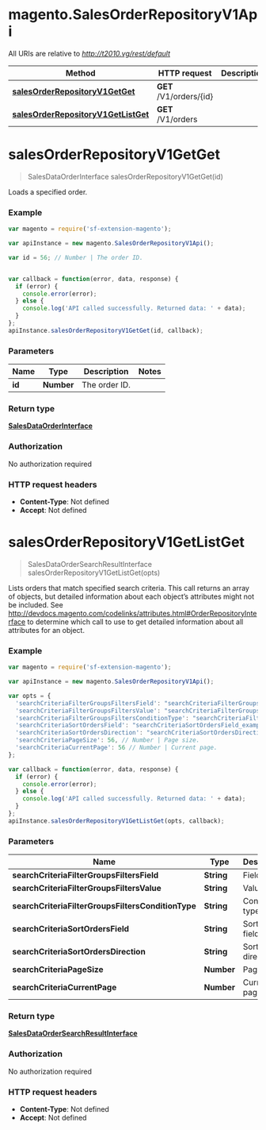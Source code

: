 # magento.SalesOrderRepositoryV1Api

All URIs are relative to *http://t2010.vg/rest/default*

Method | HTTP request | Description
------------- | ------------- | -------------
[**salesOrderRepositoryV1GetGet**](SalesOrderRepositoryV1Api.md#salesOrderRepositoryV1GetGet) | **GET** /V1/orders/{id} | 
[**salesOrderRepositoryV1GetListGet**](SalesOrderRepositoryV1Api.md#salesOrderRepositoryV1GetListGet) | **GET** /V1/orders | 


<a name="salesOrderRepositoryV1GetGet"></a>
# **salesOrderRepositoryV1GetGet**
> SalesDataOrderInterface salesOrderRepositoryV1GetGet(id)



Loads a specified order.

### Example
```javascript
var magento = require('sf-extension-magento');

var apiInstance = new magento.SalesOrderRepositoryV1Api();

var id = 56; // Number | The order ID.


var callback = function(error, data, response) {
  if (error) {
    console.error(error);
  } else {
    console.log('API called successfully. Returned data: ' + data);
  }
};
apiInstance.salesOrderRepositoryV1GetGet(id, callback);
```

### Parameters

Name | Type | Description  | Notes
------------- | ------------- | ------------- | -------------
 **id** | **Number**| The order ID. | 

### Return type

[**SalesDataOrderInterface**](SalesDataOrderInterface.md)

### Authorization

No authorization required

### HTTP request headers

 - **Content-Type**: Not defined
 - **Accept**: Not defined

<a name="salesOrderRepositoryV1GetListGet"></a>
# **salesOrderRepositoryV1GetListGet**
> SalesDataOrderSearchResultInterface salesOrderRepositoryV1GetListGet(opts)



Lists orders that match specified search criteria. This call returns an array of objects, but detailed information about each object’s attributes might not be included. See http://devdocs.magento.com/codelinks/attributes.html#OrderRepositoryInterface to determine which call to use to get detailed information about all attributes for an object.

### Example
```javascript
var magento = require('sf-extension-magento');

var apiInstance = new magento.SalesOrderRepositoryV1Api();

var opts = { 
  'searchCriteriaFilterGroupsFiltersField': "searchCriteriaFilterGroupsFiltersField_example", // String | Field
  'searchCriteriaFilterGroupsFiltersValue': "searchCriteriaFilterGroupsFiltersValue_example", // String | Value
  'searchCriteriaFilterGroupsFiltersConditionType': "searchCriteriaFilterGroupsFiltersConditionType_example", // String | Condition type
  'searchCriteriaSortOrdersField': "searchCriteriaSortOrdersField_example", // String | Sorting field.
  'searchCriteriaSortOrdersDirection': "searchCriteriaSortOrdersDirection_example", // String | Sorting direction.
  'searchCriteriaPageSize': 56, // Number | Page size.
  'searchCriteriaCurrentPage': 56 // Number | Current page.
};

var callback = function(error, data, response) {
  if (error) {
    console.error(error);
  } else {
    console.log('API called successfully. Returned data: ' + data);
  }
};
apiInstance.salesOrderRepositoryV1GetListGet(opts, callback);
```

### Parameters

Name | Type | Description  | Notes
------------- | ------------- | ------------- | -------------
 **searchCriteriaFilterGroupsFiltersField** | **String**| Field | [optional] 
 **searchCriteriaFilterGroupsFiltersValue** | **String**| Value | [optional] 
 **searchCriteriaFilterGroupsFiltersConditionType** | **String**| Condition type | [optional] 
 **searchCriteriaSortOrdersField** | **String**| Sorting field. | [optional] 
 **searchCriteriaSortOrdersDirection** | **String**| Sorting direction. | [optional] 
 **searchCriteriaPageSize** | **Number**| Page size. | [optional] 
 **searchCriteriaCurrentPage** | **Number**| Current page. | [optional] 

### Return type

[**SalesDataOrderSearchResultInterface**](SalesDataOrderSearchResultInterface.md)

### Authorization

No authorization required

### HTTP request headers

 - **Content-Type**: Not defined
 - **Accept**: Not defined

